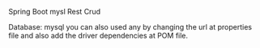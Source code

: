 Spring Boot mysl Rest Crud

Database:
mysql you can also used any by changing the url at properties file and also add the driver dependencies at POM file.

